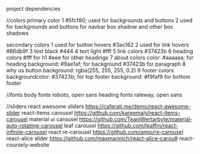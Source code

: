 project dependencies

//colors
primary color
1 #5fcf80; used for backgrounds and buttons
2 used for backgrounds and buttons for navbar box shadow and other box shadows

secondary colors
1 used for button hovers
#3ac162
2 used for link hovers
#86db9f
3 text black
#444
4 text light
#fff
5 link colors
#37423b
6 heading colors
#fff for h1
#eee for other headings
7 about colors
color: #aaaaaa; for heading
background: #9ae1af; for background
#37423b for paragraph
8 why us button
background: rgba(255, 255, 255, 0.2)
9 footer colors
 backgroundcolor: #37423b; for top footer
 background: #f9faf9 for bottom footer

//fonts
body fonts roboto, open sans
heading fonts raleway, open sans


//sliders
react awesome sliders  https://caferati.me/demo/react-awesome-slider
react-items carousel https://github.com/kareemaly/react-items-carousel
material ui carousel  https://github.com/TeamWertarbyte/material-auto-rotating-carousel
leaf carousel   https://github.com/leaffm/react-infinite-carousel
react re-carousel https://github.com/amio/re-carousel
react-alice slider https://github.com/maxmarinich/react-alice-carou#   r e a c t - c o u r s e l y - w e b s i t e  
 